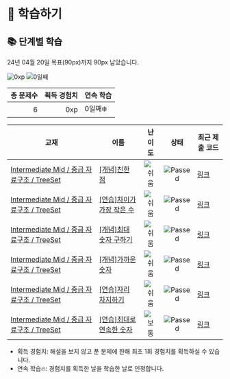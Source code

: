 # 📖 학습하기

## 📚 단계별 학습
24년 04월 20일 목표(90px)까지 90px 남았습니다.

![0xp](https://img.shields.io/badge/EXP-0xp-%235cb85c.svg?for-the-badge)
![0일째](https://img.shields.io/badge/연속학습-0일째-%23E34F26.svg?for-the-badge)

|총 문제수|획득 경험치|연속 학습|
|---:|---:|---|
6|0xp|0일째❄️|

|교재|이름|난이도|상태|최근 제출 코드|
|---|---|:---:|:---:|---|
|[Intermediate Mid / 중급 자료구조 / TreeSet](https://www.codetree.ai/missions?missionId=8)|[[개념]친한 점](https://www.codetree.ai/missions/8/problems/frendly-point)|![쉬움][easy]|![Passed][passed]|[링크](https://github.com/dasd412/codetree-TILs/blob/main/240420/%EC%B9%9C%ED%95%9C%20%EC%A0%90/frendly-point.py)|
|[Intermediate Mid / 중급 자료구조 / TreeSet](https://www.codetree.ai/missions?missionId=8)|[[연습]차이가 가장 작은 수](https://www.codetree.ai/missions/8/problems/the-number-with-the-smallest-difference)|![쉬움][easy]|![Passed][passed]|[링크](https://github.com/dasd412/codetree-TILs/blob/main/240420/%EC%B0%A8%EC%9D%B4%EA%B0%80%20%EA%B0%80%EC%9E%A5%20%EC%9E%91%EC%9D%80%20%EC%88%98/the-number-with-the-smallest-difference.py)|
|[Intermediate Mid / 중급 자료구조 / TreeSet](https://www.codetree.ai/missions?missionId=8)|[[개념]최대 숫자 구하기](https://www.codetree.ai/missions/8/problems/find-maximum-number)|![쉬움][easy]|![Passed][passed]|[링크](https://github.com/dasd412/codetree-TILs/blob/main/240420/%EC%B5%9C%EB%8C%80%20%EC%88%AB%EC%9E%90%20%EA%B5%AC%ED%95%98%EA%B8%B0/find-maximum-number.py)|
|[Intermediate Mid / 중급 자료구조 / TreeSet](https://www.codetree.ai/missions?missionId=8)|[[개념]가까운 숫자](https://www.codetree.ai/missions/8/problems/nearest-number)|![쉬움][easy]|![Passed][passed]|[링크](https://github.com/dasd412/codetree-TILs/blob/main/240420/%EA%B0%80%EA%B9%8C%EC%9A%B4%20%EC%88%AB%EC%9E%90/nearest-number.py)|
|[Intermediate Mid / 중급 자료구조 / TreeSet](https://www.codetree.ai/missions?missionId=8)|[[연습]자리 차지하기](https://www.codetree.ai/missions/8/problems/take-place)|![쉬움][easy]|![Passed][passed]|[링크](https://github.com/dasd412/codetree-TILs/blob/main/240420/%EC%9E%90%EB%A6%AC%20%EC%B0%A8%EC%A7%80%ED%95%98%EA%B8%B0/take-place.py)|
|[Intermediate Mid / 중급 자료구조 / TreeSet](https://www.codetree.ai/missions?missionId=8)|[[연습]최대로 연속한 숫자](https://www.codetree.ai/missions/8/problems/maximum-consecutive-number)|![보통][medium]|![Passed][passed]|[링크](https://github.com/dasd412/codetree-TILs/blob/main/240420/%EC%B5%9C%EB%8C%80%EB%A1%9C%20%EC%97%B0%EC%86%8D%ED%95%9C%20%EC%88%AB%EC%9E%90/maximum-consecutive-number.py)|


* 획득 경험치: 해설을 보지 않고 푼 문제에 한해 최초 1회 경험치를 획득하실 수 있습니다.
* 연속 학습🔥: 경험치를 획득한 날을 학습한 날로 인정합니다.










[b5]: https://img.shields.io/badge/Bronze_5-%235D3E31.svg
[b4]: https://img.shields.io/badge/Bronze_4-%235D3E31.svg
[b3]: https://img.shields.io/badge/Bronze_3-%235D3E31.svg
[b2]: https://img.shields.io/badge/Bronze_2-%235D3E31.svg
[b1]: https://img.shields.io/badge/Bronze_1-%235D3E31.svg
[s5]: https://img.shields.io/badge/Silver_5-%23394960.svg
[s4]: https://img.shields.io/badge/Silver_4-%23394960.svg
[s3]: https://img.shields.io/badge/Silver_3-%23394960.svg
[s2]: https://img.shields.io/badge/Silver_2-%23394960.svg
[s1]: https://img.shields.io/badge/Silver_1-%23394960.svg
[g5]: https://img.shields.io/badge/Gold_5-%23FFC433.svg
[g4]: https://img.shields.io/badge/Gold_4-%23FFC433.svg
[g3]: https://img.shields.io/badge/Gold_3-%23FFC433.svg
[g2]: https://img.shields.io/badge/Gold_2-%23FFC433.svg
[g1]: https://img.shields.io/badge/Gold_1-%23FFC433.svg
[p5]: https://img.shields.io/badge/Platinum_5-%2376DDD8.svg
[p4]: https://img.shields.io/badge/Platinum_4-%2376DDD8.svg
[p3]: https://img.shields.io/badge/Platinum_3-%2376DDD8.svg
[p2]: https://img.shields.io/badge/Platinum_2-%2376DDD8.svg
[p1]: https://img.shields.io/badge/Platinum_1-%2376DDD8.svg
[passed]: https://img.shields.io/badge/Passed-%23009D27.svg
[failed]: https://img.shields.io/badge/Failed-%23D24D57.svg
[easy]: https://img.shields.io/badge/쉬움-%235cb85c.svg?for-the-badge
[medium]: https://img.shields.io/badge/보통-%23FFC433.svg?for-the-badge
[hard]: https://img.shields.io/badge/어려움-%23D24D57.svg?for-the-badge
